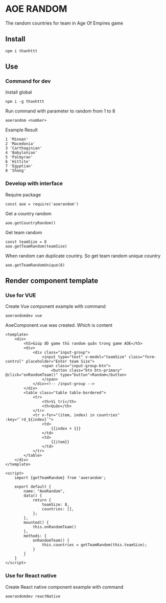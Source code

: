 # AOE RANDOM
The random countries for team in Age Of Empires game
## Install
```$xslt
npm i thanhttt
```

## Use 
### Command for dev
Install global

```angular2
npm i -g thanhttt
```
Run command with parameter to random from 1 to 8
```$xslt
aoerandom <number>
```
Example Result
```$xslt
1 'Minoan'
2 'Macedonia'
3 'Carthaginian'
4 'Babylonian'
5 'Palmyran'
6 'Hittite'
7 'Egyptian'
8 'Shang'
```
### Develop with interface
Require package
```$xslt
const aoe = require('aoerandom')
```
Get a country random
```$xslt
aoe.getCountryRandom()
```
Get team random
```$xslt
const teamSize = 8
aoe.getTeamRandom(teamSize)
```
When random can duplicate country. So get team random unique country
```angular2
aoe.getTeamRandomUnique(8)
```

## Render component template
### Use for VUE
Create Vue component example with command
```$xslt
aoerandomdev vue
```
AoeComponent.vue was created. Which is content
```$xslt
<template>
    <div>
        <h5>Giúp đỡ game thủ random quân trong game AOE</h5>
        <div>
            <div class="input-group">
                <input type="text" v-model="teamSize" class="form-control" placeholder="Enter team Size">
                <span class="input-group-btn">
                    <button class="btn btn-primary" @click="onRandomTeam()" type="button">Random</button>
                </span>
            </div><!-- /input-group -->
        </div>
        <table class="table table-bordered">
            <tr>
                <th>Vị trí</th>
                <th>Quân</th>
            </tr>
            <tr v-for="(item, index) in countries" :key="`rd_${index}`">
                <td>
                    {{index + 1}}
                </td>
                <td>
                    {{item}}
                </td>
            </tr>
        </table>
    </div>
</template>

<script>
    import {getTeamRandom} from 'aoerandom';

    export default {
        name: "AoeRandom",
        data() {
            return {
                teamSize: 8,
                countries: [],
            };
        },
        mounted() {
            this.onRandomTeam()
        },
        methods: {
            onRandomTeam() {
                this.countries = getTeamRandom(this.teamSize);
            }
        }
    }
</script>

```
### Use for React native
Create React native component example with command
```$xslt
aoerandomdev reactNative
```
